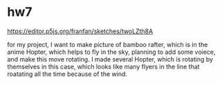 # hw7
https://editor.p5js.org/franfan/sketches/twoLZth8A

for my project, I want to make picture of bamboo rafter, which is in the anime Hopter, which helps to fly in the sky, planning to add some voiece, and make this move rotating. I made several Hopter, which is rotating by themselves in this case, which looks like many flyers in the line that roatating all the time because of the wind.
